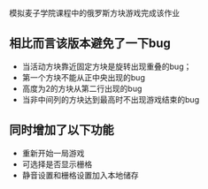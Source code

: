 模拟麦子学院课程中的俄罗斯方块游戏完成该作业

## 相比而言该版本避免了一下bug

- 当活动方块靠近固定方块是旋转出现重叠的bug；
- 第一个方块不能从正中央出现的bug
- 高度为2的方块从第二行出现的bug
- 当非中间列的方块达到最高时不出现游戏结束的bug

## 同时增加了以下功能

- 重新开始一局游戏
- 可选择是否显示栅格
- 静音设置和栅格设置加入本地储存